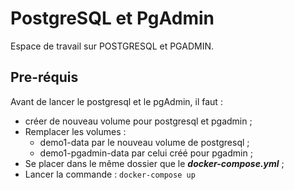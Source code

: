 
# PostgreSQL et PgAdmin

Espace de travail sur POSTGRESQL et PGADMIN.

## Pre-réquis

Avant de lancer le postgresql et le pgAdmin, il faut :

* créer de nouveau volume pour postgresql et pgadmin ;
* Remplacer les volumes :
  * demo1-data par le nouveau volume de postgresql ;
  * demo1-pgadmin-data par celui créé pour pgadmin ;
* Se placer dans le même dossier que le ***docker-compose.yml*** ;
* Lancer la commande : `docker-compose up`
